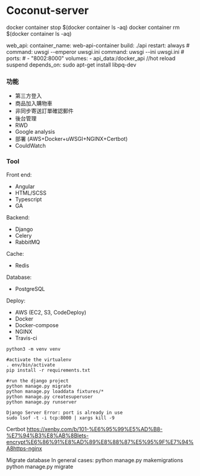 # Coconut-server
docker container stop $(docker container ls -aq)
docker container rm $(docker container ls -aq)


web_api:
        container_name: web-api-container
        build: ./api
        restart: always
        # command: uwsgi  --emperor uwsgi.ini
        command: uwsgi --ini uwsgi.ini
        # ports:
        # - "8002:8000"
        volumes:
        - api_data:/docker_api  //hot reload suspend 
        depends_on:
sudo apt-get install libpq-dev
### 功能

- 第三方登入
- 商品加入購物車
- 非同步寄送訂單確認郵件
- 後台管理
- RWD
- Google analysis
- 部署 (AWS+Docker+uWSGI+NGINX+Certbot)
- CouldWatch

### Tool

Front end:
 - Angular
 - HTML/SCSS
 - Typescript
 - GA
 
 Backend:
 - Django
 - Celery
 - RabbitMQ
 
 Cache:
 - Redis
 
 Database:
 - PostgreSQL
 
 Deploy:
 - AWS (EC2, S3, CodeDeploy)
 - Docker
 - Docker-compose
 - NGINX
 - Travis-ci

```
python3 -m venv venv

#activate the virtualenv
. env/bin/activate
pip install -r requirements.txt

#run the django project
python manage.py migrate
python manage.py loaddata fixtures/*
python manage.py createsuperuser
python manage.py runserver 

Django Server Error: port is already in use
sudo lsof -t -i tcp:8000 | xargs kill -9
```
Certbot
https://xenby.com/b/101-%E6%95%99%E5%AD%B8-%E7%94%B3%E8%AB%8Blets-encrypt%E6%86%91%E8%AD%89%E8%88%87%E5%95%9F%E7%94%A8https-nginx

Migrate database
In general cases:
python manage.py makemigrations
python manage.py migrate